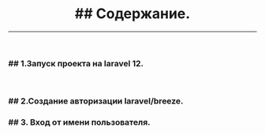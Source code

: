 <h1 align="center"">## Содержание.</h1><hr><br>
<h3>## 1.Запуск проекта на laravel 12.</h3><br>
<h3>## 2.Создание авторизации laravel/breeze.</h3>
<h3>## 3. Вход от имени пользователя.</h3><br>
